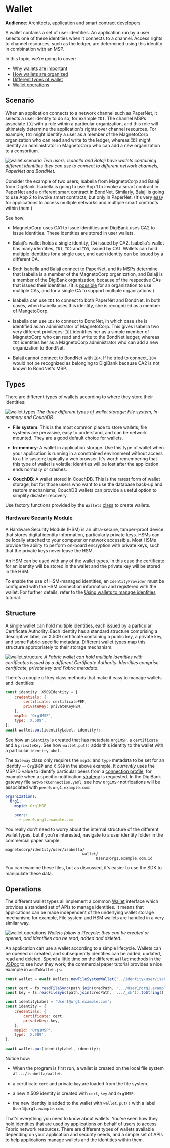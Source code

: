 # Wallet

**Audience**: Architects, application and smart contract developers

A wallet contains a set of user identities. An application run by a user selects
one of these identities when it connects to a channel. Access rights to channel
resources, such as the ledger, are determined using this identity in combination
with an MSP.

In this topic, we're going to cover:

* [Why wallets are important](#scenario)
* [How wallets are organized](#structure)
* [Different types of wallet](#types)
* [Wallet operations](#operations)

## Scenario

When an application connects to a network channel such as PaperNet, it selects a
user identity to do so, for example `ID1`. The channel MSPs associate `ID1` with
a role within a particular organization, and this role will ultimately determine
the application's rights over channel resources. For example, `ID1` might
identify a user as a member of the MagnetoCorp organization who can read and
write to the ledger, whereas `ID2` might identify an administrator in
MagnetoCorp who can add a new organization to a consortium.

![wallet.scenario](./develop.diagram.10.png) *Two users, Isabella and Balaji
have wallets containing different identities they can use to connect to
different network channels, PaperNet and BondNet.*

Consider the example of two users; Isabella from MagnetoCorp and Balaji from
DigiBank.  Isabella is going to use App 1 to invoke a smart contract in PaperNet
and a different smart contract in BondNet.  Similarly, Balaji is going to use
App 2 to invoke smart contracts, but only in PaperNet. (It's very
[easy](./application.html#construct-request) for applications to access multiple
networks and multiple smart contracts within them.)

See how:

* MagnetoCorp uses CA1 to issue identities and DigiBank uses CA2 to issue
  identities. These identities are stored in user wallets.

* Balaji's wallet holds a single identity, `ID4` issued by CA2. Isabella's
  wallet has many identities, `ID1`, `ID2` and `ID3`, issued by CA1. Wallets
  can hold multiple identities for a single user, and each identity can be
  issued by a different CA.

* Both Isabella and Balaji connect to PaperNet, and its MSPs determine that
  Isabella is a member of the MagnetoCorp organization, and Balaji is a member
  of the DigiBank organization, because of the respective CAs that issued their
  identities. (It is
  [possible](../membership/membership.html#mapping-msps-to-organizations) for an
  organization to use multiple CAs, and for a single CA to support multiple
  organizations.)

* Isabella can use `ID1` to connect to both PaperNet and BondNet. In both cases,
  when Isabella uses this identity, she is recognized as a member of
  MangetoCorp.

* Isabella can use `ID2` to connect to BondNet, in which case she is identified
  as an administrator of MagnetoCorp. This gives Isabella two very different
  privileges: `ID1` identifies her as a simple member of MagnetoCorp who can
  read and write to the BondNet ledger, whereas `ID2` identities her as a
  MagnetoCorp administrator who can add a new organization to BondNet.

* Balaji cannot connect to BondNet with `ID4`. If he tried to connect, `ID4`
  would not be recognized as belonging to DigiBank because CA2 is not known to
  BondNet's MSP.

## Types

There are different types of wallets according to where they store their
identities:

![wallet.types](./develop.diagram.12.png) *The three different types of wallet storage:
File system, In-memory and CouchDB.*

* **File system**: This is the most common place to store wallets; file systems
  are pervasive, easy to understand, and can be network mounted. They are a good
  default choice for wallets.

* **In-memory**: A wallet in application storage. Use this type of wallet when
  your application is running in a constrained environment without access to a
  file system; typically a web browser. It's worth remembering that this type of
  wallet is volatile; identities will be lost after the application ends
  normally or crashes.

* **CouchDB**: A wallet stored in CouchDB. This is the rarest form of wallet
  storage, but for those users who want to use the database back-up and restore
  mechanisms, CouchDB wallets can provide a useful option to simplify disaster
  recovery.

Use factory functions provided by the `Wallets`
[class](https://hyperledger.github.io/fabric-sdk-node/{BRANCH}/module-fabric-network.Wallets.html)
to create wallets.

### Hardware Security Module

A Hardware Security Module (HSM) is an ultra-secure, tamper-proof device that
stores digital identity information, particularly private keys. HSMs can be
locally attached to your computer or network accessible. Most HSMs provide the
ability to perform on-board encryption with private keys, such that the private
keys never leave the HSM.

An HSM can be used with any of the wallet types. In this case the certificate
for an identity will be stored in the wallet and the private key will be stored
in the HSM.

To enable the use of HSM-managed identities, an `IdentityProvider` must be
configured with the HSM connection information and registered with the wallet.
For further details, refer to the [Using wallets to manage identities](https://hyperledger.github.io/fabric-sdk-node/{BRANCH}/tutorial-wallet.html) tutorial.

## Structure

A single wallet can hold multiple identities, each issued by a particular
Certificate Authority. Each identity has a standard structure comprising a
descriptive label, an X.509 certificate containing a public key, a private key,
and some Fabric-specific metadata. Different [wallet types](#types) map this
structure appropriately to their storage mechanism.

![wallet.structure](./develop.diagram.11.png) *A Fabric wallet can hold multiple
identities with certificates issued by a different Certificate Authority.
Identities comprise certificate, private key and Fabric metadata.*

There's a couple of key class methods that make it easy to manage wallets and
identities:

```JavaScript
const identity: X509Identity = {
    credentials: {
        certificate: certificatePEM,
        privateKey: privateKeyPEM,
    },
    mspId: 'Org1MSP',
    type: 'X.509',
};
await wallet.put(identityLabel, identity);
```

See how an `identity` is created that has metadata `Org1MSP`, a `certificate` and
a `privateKey`. See how `wallet.put()` adds this identity to the wallet with a
particular `identityLabel`.

The `Gateway` class only requires the `mspId` and `type` metadata to be set for
an identity -- `Org1MSP` and `X.509` in the above example. It *currently* uses the
MSP ID value to identify particular peers from a [connection profile](./connectionprofile.html),
for example when a specific notification [strategy](./connectoptions.html) is
requested. In the DigiBank gateway file `networkConnection.yaml`, see how
`Org1MSP` notifications will be associated with `peer0.org1.example.com`:

```yaml
organizations:
  Org1:
    mspid: Org1MSP

    peers:
      - peer0.org1.example.com
```

You really don't need to worry about the internal structure of the different
wallet types, but if you're interested, navigate to a user identity folder in
the commercial paper sample:

```
magnetocorp/identity/user/isabella/
                                  wallet/
                                        User1@org1.example.com.id
```

You can examine these files, but as discussed, it's easier to use the SDK to
manipulate these data.

## Operations

The different wallet types all implement a common
[Wallet](https://hyperledger.github.io/fabric-sdk-node/{BRANCH}/module-fabric-network.Wallet.html)
interface which provides a standard set of APIs to manage identities. It means
that applications can be made independent of the underlying wallet storage
mechanism; for example, File system and HSM wallets are handled in a very
similar way.

![wallet.operations](./develop.diagram.13.png) *Wallets follow a
lifecycle: they can be created or opened, and identities can be read, added and
deleted.*

An application can use a wallet according to a simple lifecycle. Wallets can be
opened or created, and subsequently identities can be added, updated, read and
deleted. Spend a little time on the different `Wallet` methods in the
[JSDoc](https://hyperledger.github.io/fabric-sdk-node/{BRANCH}/module-fabric-network.Wallet.html)
to see how they work; the commercial paper tutorial provides a nice example in
`addToWallet.js`:

```JavaScript
const wallet = await Wallets.newFileSystemWallet('../identity/user/isabella/wallet');

const cert = fs.readFileSync(path.join(credPath, '.../User1@org1.example.com-cert.pem')).toString();
const key = fs.readFileSync(path.join(credPath, '.../_sk')).toString();

const identityLabel = 'User1@org1.example.com';
const identity = {
    credentials: {
        certificate: cert,
        privateKey: key,
    },
    mspId: 'Org1MSP',
    type: 'X.509',
};

await wallet.put(identityLabel, identity);
```

Notice how:

* When the program is first run, a wallet is created on the local file system at
  `.../isabella/wallet`.

* a certificate `cert` and private `key` are loaded from the file system.

* a new X.509 identity is created with `cert`, `key` and `Org1MSP`.

* the new identity is added to the wallet with `wallet.put()` with a label
  `User1@org1.example.com`.

That's everything you need to know about wallets. You've seen how they hold
identities that are used by applications on behalf of users to access Fabric
network resources. There are different types of wallets available depending on
your application and security needs, and a simple set of APIs to help
applications manage wallets and the identities within them.

<!--- Licensed under Creative Commons Attribution 4.0 International License
https://creativecommons.org/licenses/by/4.0/ -->

